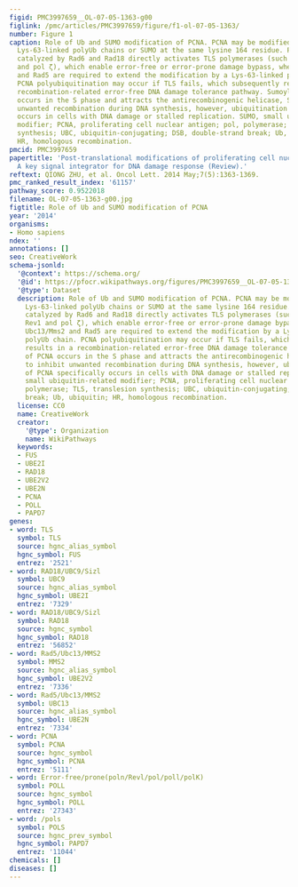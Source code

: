 ```yaml
---
figid: PMC3997659__OL-07-05-1363-g00
figlink: /pmc/articles/PMC3997659/figure/f1-ol-07-05-1363/
number: Figure 1
caption: Role of Ub and SUMO modification of PCNA. PCNA may be modified by monoubiquitination,
  Lys-63-linked polyUb chains or SUMO at the same lysine 164 residue. PCNA monoubiquitination
  catalyzed by Rad6 and Rad18 directly activates TLS polymerases (such as pol η, Rev1
  and pol ζ), which enable error-free or error-prone damage bypass, whereas Ubc13/Mms2
  and Rad5 are required to extend the modification by a Lys-63-linked polyUb chain.
  PCNA polyubiquitination may occur if TLS fails, which subsequently results in a
  recombination-related error-free DNA damage tolerance pathway. Sumoylation of PCNA
  occurs in the S phase and attracts the antirecombinogenic helicase, Srs2, to inhibit
  unwanted recombination during DNA synthesis, however, ubiquitination of PCNA specifically
  occurs in cells with DNA damage or stalled replication. SUMO, small ubiquitin-related
  modifier; PCNA, proliferating cell nuclear antigen; pol, polymerase; TLS, translesion
  synthesis; UBC, ubiquitin-conjugating; DSB, double-strand break; Ub, ubiquitin;
  HR, homologous recombination.
pmcid: PMC3997659
papertitle: 'Post-translational modifications of proliferating cell nuclear antigen:
  A key signal integrator for DNA damage response (Review).'
reftext: QIONG ZHU, et al. Oncol Lett. 2014 May;7(5):1363-1369.
pmc_ranked_result_index: '61157'
pathway_score: 0.9522018
filename: OL-07-05-1363-g00.jpg
figtitle: Role of Ub and SUMO modification of PCNA
year: '2014'
organisms:
- Homo sapiens
ndex: ''
annotations: []
seo: CreativeWork
schema-jsonld:
  '@context': https://schema.org/
  '@id': https://pfocr.wikipathways.org/figures/PMC3997659__OL-07-05-1363-g00.html
  '@type': Dataset
  description: Role of Ub and SUMO modification of PCNA. PCNA may be modified by monoubiquitination,
    Lys-63-linked polyUb chains or SUMO at the same lysine 164 residue. PCNA monoubiquitination
    catalyzed by Rad6 and Rad18 directly activates TLS polymerases (such as pol η,
    Rev1 and pol ζ), which enable error-free or error-prone damage bypass, whereas
    Ubc13/Mms2 and Rad5 are required to extend the modification by a Lys-63-linked
    polyUb chain. PCNA polyubiquitination may occur if TLS fails, which subsequently
    results in a recombination-related error-free DNA damage tolerance pathway. Sumoylation
    of PCNA occurs in the S phase and attracts the antirecombinogenic helicase, Srs2,
    to inhibit unwanted recombination during DNA synthesis, however, ubiquitination
    of PCNA specifically occurs in cells with DNA damage or stalled replication. SUMO,
    small ubiquitin-related modifier; PCNA, proliferating cell nuclear antigen; pol,
    polymerase; TLS, translesion synthesis; UBC, ubiquitin-conjugating; DSB, double-strand
    break; Ub, ubiquitin; HR, homologous recombination.
  license: CC0
  name: CreativeWork
  creator:
    '@type': Organization
    name: WikiPathways
  keywords:
  - FUS
  - UBE2I
  - RAD18
  - UBE2V2
  - UBE2N
  - PCNA
  - POLL
  - PAPD7
genes:
- word: TLS
  symbol: TLS
  source: hgnc_alias_symbol
  hgnc_symbol: FUS
  entrez: '2521'
- word: RAD18/UBC9/Sizl
  symbol: UBC9
  source: hgnc_alias_symbol
  hgnc_symbol: UBE2I
  entrez: '7329'
- word: RAD18/UBC9/Sizl
  symbol: RAD18
  source: hgnc_symbol
  hgnc_symbol: RAD18
  entrez: '56852'
- word: Rad5/Ubc13/MMS2
  symbol: MMS2
  source: hgnc_alias_symbol
  hgnc_symbol: UBE2V2
  entrez: '7336'
- word: Rad5/Ubc13/MMS2
  symbol: UBC13
  source: hgnc_alias_symbol
  hgnc_symbol: UBE2N
  entrez: '7334'
- word: PCNA
  symbol: PCNA
  source: hgnc_symbol
  hgnc_symbol: PCNA
  entrez: '5111'
- word: Error-free/prone(poln/Revl/pol/poll/polK)
  symbol: POLL
  source: hgnc_symbol
  hgnc_symbol: POLL
  entrez: '27343'
- word: /pols
  symbol: POLS
  source: hgnc_prev_symbol
  hgnc_symbol: PAPD7
  entrez: '11044'
chemicals: []
diseases: []
---
```

